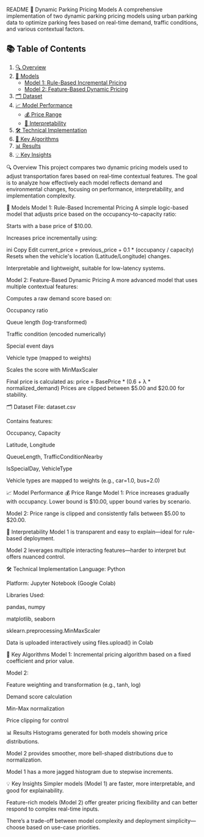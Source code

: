 README
🚗 Dynamic Parking Pricing Models
A comprehensive implementation of two dynamic parking pricing models using urban parking data to optimize parking fees based on real-time demand, traffic conditions, and various contextual factors.

## 📚 Table of Contents

1. [🔍 Overview](#overview)
2. [🤖 Models](#models)
   - [Model 1: Rule-Based Incremental Pricing](#model-1-rule-based-incremental-pricing)
   - [Model 2: Feature-Based Dynamic Pricing](#model-2-feature-based-dynamic-pricing)
3. [🗂️ Dataset](#dataset)
4. [📈 Model Performance](#model-performance)
   - [💰 Price Range](#price-range)
   - [🧠 Interpretability](#interpretability)
5. [🛠️ Technical Implementation](#technical-implementation)
6. [📌 Key Algorithms](#key-algorithms)
7. [📊 Results](#results)
8. [💡 Key Insights](#key-insights)


🔍 Overview
This project compares two dynamic pricing models used to adjust transportation fares based on real-time contextual features. The goal is to analyze how effectively each model reflects demand and environmental changes, focusing on performance, interpretability, and implementation complexity.

🤖 Models
Model 1: Rule-Based Incremental Pricing
A simple logic-based model that adjusts price based on the occupancy-to-capacity ratio:

Starts with a base price of $10.00.

Increases price incrementally using:

ini
Copy
Edit
current_price = previous_price + 0.1 * (occupancy / capacity)
Resets when the vehicle's location (Latitude/Longitude) changes.

Interpretable and lightweight, suitable for low-latency systems.

Model 2: Feature-Based Dynamic Pricing
A more advanced model that uses multiple contextual features:

Computes a raw demand score based on:

Occupancy ratio

Queue length (log-transformed)

Traffic condition (encoded numerically)

Special event days

Vehicle type (mapped to weights)

Scales the score with MinMaxScaler

Final price is calculated as:
price = BasePrice * (0.6 + λ * normalized_demand)
Prices are clipped between $5.00 and $20.00 for stability.

🗂️ Dataset
File: dataset.csv

Contains features:

Occupancy, Capacity

Latitude, Longitude

QueueLength, TrafficConditionNearby

IsSpecialDay, VehicleType

Vehicle types are mapped to weights (e.g., car=1.0, bus=2.0)

📈 Model Performance
💰 Price Range
Model 1: Price increases gradually with occupancy. Lower bound is $10.00, upper bound varies by scenario.

Model 2: Price range is clipped and consistently falls between $5.00 to $20.00.

🧠 Interpretability
Model 1 is transparent and easy to explain—ideal for rule-based deployment.

Model 2 leverages multiple interacting features—harder to interpret but offers nuanced control.

🛠️ Technical Implementation
Language: Python

Platform: Jupyter Notebook (Google Colab)

Libraries Used:

pandas, numpy

matplotlib, seaborn

sklearn.preprocessing.MinMaxScaler

Data is uploaded interactively using files.upload() in Colab

📌 Key Algorithms
Model 1: Incremental pricing algorithm based on a fixed coefficient and prior value.

Model 2:

Feature weighting and transformation (e.g., tanh, log)

Demand score calculation

Min-Max normalization

Price clipping for control

📊 Results
Histograms generated for both models showing price distributions.

Model 2 provides smoother, more bell-shaped distributions due to normalization.

Model 1 has a more jagged histogram due to stepwise increments.

💡 Key Insights
Simpler models (Model 1) are faster, more interpretable, and good for explainability.

Feature-rich models (Model 2) offer greater pricing flexibility and can better respond to complex real-time inputs.

There’s a trade-off between model complexity and deployment simplicity—choose based on use-case priorities.
